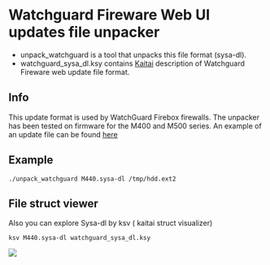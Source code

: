 # Watchguard Fireware Web UI updates file unpacker
+ unpack_watchguard is a tool that unpacks this file format (sysa-dl).
+ watchguard_sysa_dl.ksy contains [Kaitai](https://kaitai.io/) description of Watchguard Fireware web update file format.

## Info
This update format is used by WatchGuard Firebox firewalls. The unpacker has been tested on firmware for the M400 and M500 series. An example of an update file can be found [here](https://software.watchguard.com/SoftwareDownloads?current=true&familyId=a2RF00000009S0FMAU)

## Example
```
./unpack_watchguard M440.sysa-dl /tmp/hdd.ext2
```
## File struct viewer
Also you can explore Sysa-dl by ksv ( kaitai struct visualizer)

```
ksv M440.sysa-dl watchguard_sysa_dl.ksy
```

![](ksv.png "")

